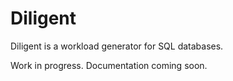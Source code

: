 # Diligent

Diligent is a workload generator for SQL databases.

Work in progress. Documentation coming soon.
